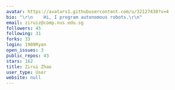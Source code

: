 ```yaml
---
avatar: https://avatars1.githubusercontent.com/u/32127430?v=4
bio: "\r\n    Hi, I program autonomous robots.\r\n"
email: ziruiz@comp.nus.edu.sg
followers: 45
following: 31
forks: 33
login: 1989Ryan
open_issues: 3
public_repos: 43
stars: 162
title: Zirui Zhao
user_type: User
website: null
---
```

